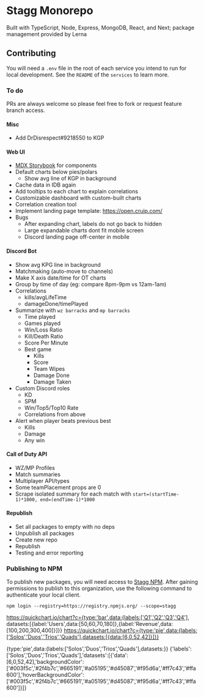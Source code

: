 # Stagg Monorepo

Built with TypeScript, Node, Express, MongoDB, React, and Next; package management provided by Lerna

## Contributing

You will need a `.env` file in the root of each service you intend to run for local development. See the `README` of the `services` to learn more.

### To do

PRs are always welcome so please feel free to fork or request feature branch access.

#### Misc

- Add DrDisrespect#9218550 to KGP

#### Web UI

- [MDX Storybook](https://storybook.js.org/docs/formats/mdx-syntax/) for components
- Default charts below pies/polars
    - Show avg line of KGP in background
- Cache data in IDB again
- Add tooltips to each chart to explain correlations
- Customizable dashboard with custom-built charts
- Correlation creation tool
- Implement landing page template: https://open.cruip.com/
- Bugs
    - After expanding chart, labels do not go back to hidden
    - Large expandable charts dont fit mobile screen
    - Discord landing page off-center in mobile

#### Discord Bot

- Show avg KPG line in background
- Matchmaking (auto-move to channels)
- Make X axis date/time for OT charts
- Group by time of day (eg: compare 8pm-9pm vs 12am-1am)
- Correlations
    - kills/avgLifeTime
    - damageDone/timePlayed
- Summarize with `wz barracks` and `mp barracks`
    - Time played
    - Games played
    - Win/Loss Ratio
    - Kill/Death Ratio
    - Score Per Minute
    - Best game
        - Kills
        - Score
        - Team Wipes
        - Damage Done
        - Damage Taken
- Custom Discord roles
    - KD
    - SPM
    - Win/Top5/Top10 Rate
    - Correlations from above
- Alert when player beats previous best
    - Kills
    - Damage
    - Any win

#### Call of Duty API

- WZ/MP Profiles
- Match summaries
- Multiplayer API/types
- Some teamPlacement props are 0
- Scrape isolated summary for each match with `start=(startTime-1)*1000, end=(endTime-1)*1000`

#### Republish

- Set all packages to empty with no deps
- Unpublish all packages
- Create new repo
- Republish
- Testing and error reporting

### Publishing to NPM

To publish new packages, you will need access to [Stagg NPM](https://www.npmjs.com/settings/stagg/packages). After gaining permissions to publish to this organization, use the following command to authenticate your local client.

```
npm login --registry=https://registry.npmjs.org/ --scope=stagg
```

https://quickchart.io/chart?c={type:'bar',data:{labels:['Q1','Q2','Q3','Q4'], datasets:[{label:'Users',data:[50,60,70,180]},{label:'Revenue',data:[100,200,300,400]}]}}
https://quickchart.io/chart?c={type:'pie',data:{labels:['Solos','Duos','Trios','Quads'],datasets:[{data:[6,0,52,42]}]}}

{type:'pie',data:{labels:['Solos','Duos','Trios','Quads'],datasets:}}
{'labels':['Solos','Duos','Trios','Quads'],'datasets':[{'data':[6,0,52,42],'backgroundColor':['#003f5c','#2f4b7c','#665191','#a05195','#d45087','#f95d6a','#ff7c43','#ffa600'],'hoverBackgroundColor':['#003f5c','#2f4b7c','#665191','#a05195','#d45087','#f95d6a','#ff7c43','#ffa600']}]}
